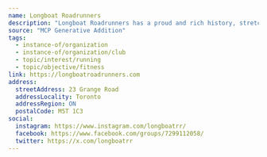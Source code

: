 ```yaml
---
name: Longboat Roadrunners
description: "Longboat Roadrunners has a proud and rich history, stretching back to the 1980s. We are one of the GTAs oldest clubs, and we are still among the top clubs in the region. Our club records tell a story of the strength of the club and the dedication its members, while our newsletter – Wildfire – tells all the other stories!"
source: "MCP Generative Addition"
tags:
  - instance-of/organization
  - instance-of/organization/club
  - topic/interest/running
  - topic/objective/fitness
link: https://longboatroadrunners.com
address:
  streetAddress: 23 Grange Road
  addressLocality: Toronto
  addressRegion: ON
  postalCode: M5T 1C3
social:
  instagram: https://www.instagram.com/longboatrr/
  facebook: https://www.facebook.com/groups/7299112058/
  twitter: https://x.com/longboatrr
---
```

